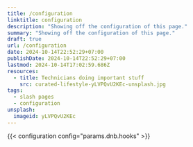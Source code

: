 ```yaml
---
title: /configuration
linktitle: configuration
description: "Showing off the configuration of this page."
summary: "Showing off the configuration of this page."
draft: true
url: /configuration
date: 2024-10-14T22:52:29+07:00
publishDate: 2024-10-14T22:52:29+07:00
lastmod: 2024-10-14T17:02:59.686Z
resources:
  - title: Technicians doing important stuff
    src: curated-lifestyle-yLVPQvU2KEc-unsplash.jpg
tags:
  - slash pages
  - configuration
unsplash:
  imageid: yLVPQvU2KEc
---
```


{{< configuration config="params.dnb.hooks" >}}
